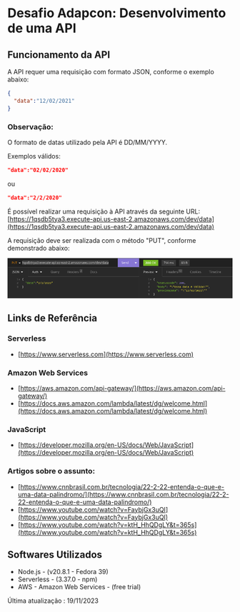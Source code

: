 # Desafio Adapcon: Desenvolvimento de uma API

## Funcionamento da API
A API requer uma requisição com formato JSON, conforme o exemplo abaixo:
```json
{
  "data":"12/02/2021"
}
```

### Observação:
O formato de datas utilizado pela API é DD/MM/YYYY.

Exemplos válidos:
```json
"data":"02/02/2020"
```
ou
```json
"data":"2/2/2020"
```



É possível realizar uma requisição à API através da seguinte URL:
[https://1qsdb5tya3.execute-api.us-east-2.amazonaws.com/dev/data](https://1qsdb5tya3.execute-api.us-east-2.amazonaws.com/dev/data)

A requisição deve ser realizada com o método "PUT", conforme demonstrado abaixo:

![Alt text](assents/image.png)

## Links de Referência
### Serverless
* [https://www.serverless.com](https://www.serverless.com)

### Amazon Web Services
* [https://aws.amazon.com/api-gateway/](https://aws.amazon.com/api-gateway/)
* [https://docs.aws.amazon.com/lambda/latest/dg/welcome.html](https://docs.aws.amazon.com/lambda/latest/dg/welcome.html)

### JavaScript
* [https://developer.mozilla.org/en-US/docs/Web/JavaScript](https://developer.mozilla.org/en-US/docs/Web/JavaScript)

### Artigos sobre o assunto:
* [https://www.cnnbrasil.com.br/tecnologia/22-2-22-entenda-o-que-e-uma-data-palindromo/](https://www.cnnbrasil.com.br/tecnologia/22-2-22-entenda-o-que-e-uma-data-palindromo/)
* [https://www.youtube.com/watch?v=FaybjGx3uQI](https://www.youtube.com/watch?v=FaybjGx3uQI)
* [https://www.youtube.com/watch?v=ktH_HhQDgLY&t=365s](https://www.youtube.com/watch?v=ktH_HhQDgLY&t=365s)

## Softwares Utilizados
* Node.js - (v20.8.1 - Fedora 39)
* Serverless - (3.37.0 - npm)
* AWS - Amazon Web Services - (free trial)

Última atualização : 19/11/2023